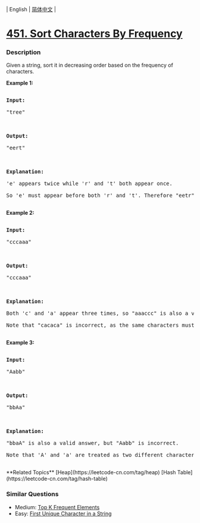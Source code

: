 | English | [简体中文](README.md) |

# [451. Sort Characters By Frequency](https://leetcode-cn.com/problems/sort-characters-by-frequency)
 ### Description
<p>Given a string, sort it in decreasing order based on the frequency of characters.</p>

<p><b>Example 1:</b>
<pre>
<b>Input:</b>
"tree"

<b>Output:</b>
"eert"

<b>Explanation:</b>
'e' appears twice while 'r' and 't' both appear once.
So 'e' must appear before both 'r' and 't'. Therefore "eetr" is also a valid answer.
</pre>
</p>

<p><b>Example 2:</b>
<pre>
<b>Input:</b>
"cccaaa"

<b>Output:</b>
"cccaaa"

<b>Explanation:</b>
Both 'c' and 'a' appear three times, so "aaaccc" is also a valid answer.
Note that "cacaca" is incorrect, as the same characters must be together.
</pre>
</p>

<p><b>Example 3:</b>
<pre>
<b>Input:</b>
"Aabb"

<b>Output:</b>
"bbAa"

<b>Explanation:</b>
"bbaA" is also a valid answer, but "Aabb" is incorrect.
Note that 'A' and 'a' are treated as two different characters.
</pre>
</p>
**Related Topics**  [Heap](https://leetcode-cn.com/tag/heap) [Hash Table](https://leetcode-cn.com/tag/hash-table) 

### Similar Questions
 - Medium:	[Top K Frequent Elements](https://leetcode-cn.com/problems/top-k-frequent-elements) 
 - Easy:	[First Unique Character in a String](https://leetcode-cn.com/problems/first-unique-character-in-a-string) 
